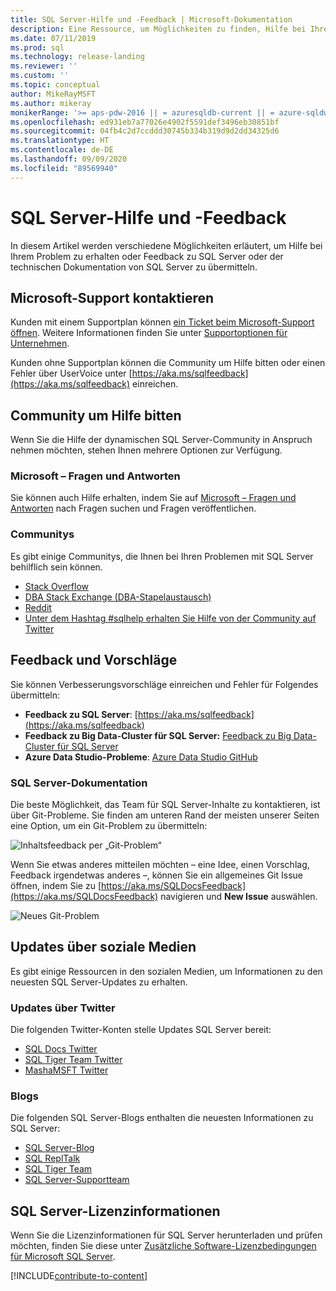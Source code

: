 ```yaml
---
title: SQL Server-Hilfe und -Feedback | Microsoft-Dokumentation
description: Eine Ressource, um Möglichkeiten zu finden, Hilfe bei Ihrem Problem zu erhalten oder Feedback entweder für das SQL Server-Produkt oder die technische Dokumentation von SQL Server zu übermitteln.
ms.date: 07/11/2019
ms.prod: sql
ms.technology: release-landing
ms.reviewer: ''
ms.custom: ''
ms.topic: conceptual
author: MikeRayMSFT
ms.author: mikeray
monikerRange: '>= aps-pdw-2016 || = azuresqldb-current || = azure-sqldw-latest || >= sql-server-2016 || >= sql-server-linux-2017 || = sqlallproducts-allversions'
ms.openlocfilehash: ed931eb7a77026e4902f5591def3496eb30851bf
ms.sourcegitcommit: 04fb4c2d7ccddd30745b334b319d9d2dd34325d6
ms.translationtype: HT
ms.contentlocale: de-DE
ms.lasthandoff: 09/09/2020
ms.locfileid: "89569940"
---
```

# <a name="sql-server-help-and-feedback"></a>SQL Server-Hilfe und -Feedback

In diesem Artikel werden verschiedene Möglichkeiten erläutert, um Hilfe bei Ihrem Problem zu erhalten oder Feedback zu SQL Server oder der technischen Dokumentation von SQL Server zu übermitteln. 

## <a name="contact-microsoft-support"></a>Microsoft-Support kontaktieren

Kunden mit einem Supportplan können [ein Ticket beim Microsoft-Support öffnen](https://support.microsoft.com/hub/4343728/support-for-business).  Weitere Informationen finden Sie unter [Supportoptionen für Unternehmen](https://support.microsoft.com/help/4341255/support-for-business). 

Kunden ohne Supportplan können die Community um Hilfe bitten oder einen Fehler über UserVoice unter [https://aka.ms/sqlfeedback](https://aka.ms/sqlfeedback) einreichen.

## <a name="ask-community-for-help"></a>Community um Hilfe bitten

Wenn Sie die Hilfe der dynamischen SQL Server-Community in Anspruch nehmen möchten, stehen Ihnen mehrere Optionen zur Verfügung.

### <a name="microsoft-q--a"></a>Microsoft – Fragen und Antworten

Sie können auch Hilfe erhalten, indem Sie auf [Microsoft – Fragen und Antworten](https://docs.microsoft.com/answers/products/sql-server) nach Fragen suchen und Fragen veröffentlichen.

### <a name="communities"></a>Communitys

Es gibt einige Communitys, die Ihnen bei Ihren Problemen mit SQL Server behilflich sein können. 

- [Stack Overflow](https://stackoverflow.com/questions/tagged/sql-server)
- [DBA Stack Exchange (DBA-Stapelaustausch)](https://dba.stackexchange.com/questions/tagged/sql-server)
- [Reddit](https://www.reddit.com/r/SQLServer/)
- [Unter dem Hashtag #sqlhelp erhalten Sie Hilfe von der Community auf Twitter](https://twitter.com/hashtag/sqlhelp?src=hash) 
 
## <a name="feedback-suggestions"></a>Feedback und Vorschläge

Sie können Verbesserungsvorschläge einreichen und Fehler für Folgendes übermitteln:

- **Feedback zu SQL Server**: [https://aka.ms/sqlfeedback](https://aka.ms/sqlfeedback)
- **Feedback zu Big Data-Cluster für SQL Server:** [Feedback zu Big Data-Cluster für SQL Server](https://aka.ms/sql-server-bdc-feedback)
- **Azure Data Studio-Probleme**: [Azure Data Studio GitHub](https://github.com/microsoft/azuredatastudio/issues)
 

###  <a name="sql-server-documentation"></a>SQL Server-Dokumentation

Die beste Möglichkeit, das Team für SQL Server-Inhalte zu kontaktieren, ist über Git-Probleme. Sie finden am unteren Rand der meisten unserer Seiten eine Option, um ein Git-Problem zu übermitteln: 

![Inhaltsfeedback per „Git-Problem“](media/sql-server-get-help/git-issues.png)

Wenn Sie etwas anderes mitteilen möchten – eine Idee, einen Vorschlag, Feedback irgendetwas anderes –, können Sie ein allgemeines Git Issue öffnen, indem Sie zu [https://aka.ms/SQLDocsFeedback](https://aka.ms/SQLDocsFeedback) navigieren und **New Issue** auswählen. 

![Neues Git-Problem](media/sql-server-get-help/new-git-issue.png)

## <a name="social-media-updates"></a>Updates über soziale Medien

Es gibt einige Ressourcen in den sozialen Medien, um Informationen zu den neuesten SQL Server-Updates zu erhalten. 

### <a name="updates-via-twitter"></a>Updates über Twitter

Die folgenden Twitter-Konten stelle Updates SQL Server bereit: 

- [SQL Docs Twitter](https://twitter.com/sqldocs)
- [SQL Tiger Team Twitter](https://twitter.com/mssqltiger)
- [MashaMSFT Twitter](https://twitter.com/mashamsft)
 
### <a name="blogs"></a>Blogs

Die folgenden SQL Server-Blogs enthalten die neuesten Informationen zu SQL Server: 

- [SQL Server-Blog](https://cloudblogs.microsoft.com/sqlserver/)
- [SQL ReplTalk](https://blogs.msdn.microsoft.com/repltalk/)
- [SQL Tiger Team](https://blogs.msdn.microsoft.com/sql_server_team/)
- [SQL Server-Supportteam](https://techcommunity.microsoft.com/t5/SQL-Server-Support/bg-p/SQLServerSupport/)


## <a name="sql-server-license-information"></a>SQL Server-Lizenzinformationen

Wenn Sie die Lizenzinformationen für SQL Server herunterladen und prüfen möchten, finden Sie diese unter [Zusätzliche Software-Lizenzbedingungen für Microsoft SQL Server](https://www.microsoft.com/download/details.aspx?id=39299). 


[!INCLUDE[contribute-to-content](../includes/paragraph-content/contribute-to-content.md)]


